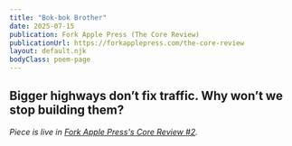 ```yaml
---
title: "Bok-bok Brother"
date: 2025-07-15
publication: Fork Apple Press (The Core Review)
publicationUrl: https://forkapplepress.com/the-core-review
layout: default.njk
bodyClass: poem-page
---
```


## **Bigger highways don’t fix traffic. Why won’t we stop building them?** 

<div class="essay-content">
  
*Piece is live in [Fork Apple Press's Core Review #2](https://forkapplepress.com/the-core-review/issue-2/bok-bok-brother).*

</div>
